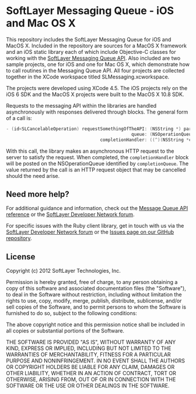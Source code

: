SoftLayer Messaging Queue - iOS and Mac OS X
============================================

This repository includes the SoftLayer Messaging Queue for iOS and MacOS X.  Included in the repository are sources for a MacOS X framework and an iOS static library each of which include Objective-C classes for working with the [SoftLayer Messaging Queue API](http://sldn.softlayer.com/reference/messagequeueapi). Also included are two sample projects, one for iOS and one for Mac OS X, which demonstrate how to call routines in the Messaging Queue API. All four projects are collected together in the XCode workspace titled SLMessaging.xcworkspace.

The projects were developed using XCode 4.5.  The iOS projects rely on the iOS 6 SDK and the MacOS X projects were built to the MacOS X 10.8 SDK.

Requests to the messaging API within the libraries are handled asynchronously with responses delivered through blocks.  The general form of a call is:

```objective-c
- (id<SLCancelableOperation) requestSomethingOfTheAPI: (NSString *) parameter
                                                queue: (NSOperationQueue *) completionQueue
                                    completionHandler: ((^)(NSString *completionParameters)) completionHandler;
```									

With this call, the library makes an asynchronous HTTP request to the server to satisfy the request.  When completed, the `completionHandler` block will be posted on the NSOperationQueue identified by `completionQueue`.  The value returned by the call is an HTTP request object that may be cancelled should the need arise.


Need more help?
---------------

For additional guidance and information, check out the
[Message Queue API reference](http://sldn.softlayer.com/reference/messagequeueapi) 
or the [SoftLayer Developer Network forum](https://forums.softlayer.com/forumdisplay.php?f=27).

For specific issues with the Ruby client library, get in touch with us via the
[SoftLayer Developer Network forum](https://forums.softlayer.com/forumdisplay.php?f=27)
or the [Issues page on our GitHub repository](https://github.com/softlayer/softlayer-message-queue-objective-c/issues).

License
-------

Copyright (c) 2012 SoftLayer Technologies, Inc.

Permission is hereby granted, free of charge, to any person obtaining a copy of
this software and associated documentation files (the "Software"), to deal in
the Software without restriction, including without limitation the rights to
use, copy, modify, merge, publish, distribute, sublicense, and/or sell copies
of the Software, and to permit persons to whom the Software is furnished to do
so, subject to the following conditions:

The above copyright notice and this permission notice shall be included in all
copies or substantial portions of the Software.

THE SOFTWARE IS PROVIDED "AS IS", WITHOUT WARRANTY OF ANY KIND, EXPRESS OR
IMPLIED, INCLUDING BUT NOT LIMITED TO THE WARRANTIES OF MERCHANTABILITY,
FITNESS FOR A PARTICULAR PURPOSE AND NONINFRINGEMENT. IN NO EVENT SHALL THE
AUTHORS OR COPYRIGHT HOLDERS BE LIABLE FOR ANY CLAIM, DAMAGES OR OTHER
LIABILITY, WHETHER IN AN ACTION OF CONTRACT, TORT OR OTHERWISE, ARISING FROM,
OUT OF OR IN CONNECTION WITH THE SOFTWARE OR THE USE OR OTHER DEALINGS IN THE
SOFTWARE.
